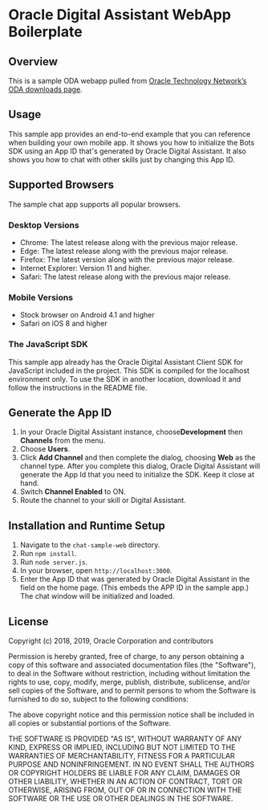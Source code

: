 # Oracle Digital Assistant WebApp Boilerplate

## Overview ##
This is a sample ODA webapp pulled from [Oracle Technology Network’s ODA downloads page](https://www.oracle.com/technetwork/topics/cloud/downloads/amce-downloads-4478270.html).

## Usage ##
This sample app provides an end-to-end example that you can reference when building your own mobile app. It shows you how to initialize the Bots SDK using an App ID that's generated by Oracle Digital Assistant. It also shows you how to chat with other skills just by changing this App ID.
## Supported Browsers ##

The sample chat app supports all popular browsers.
### Desktop Versions ###
- Chrome: The latest release along with the previous major release.
- Edge: The latest release along with the previous major release.
- Firefox: The latest version along with the previous major release.
- Internet Explorer: Version 11 and higher.
- Safari: The latest release along with the previous major release.
### Mobile Versions ###
- Stock browser on Android 4.1 and higher
- Safari on iOS 8 and higher
### The JavaScript SDK
This sample app already has the Oracle Digital Assistant Client SDK for JavaScript included in the project. This SDK is compiled for the localhost environment only.
To use the SDK in another location, download it and follow the instructions in the README file.

## Generate the App ID ##
1. In your Oracle Digital Assistant instance, choose**Development** then **Channels** from the menu.
1. Choose **Users**.
1. Click **Add Channel** and then complete the dialog, choosing **Web** as the channel type. After you complete this dialog, Oracle Digital Assistant will generate the App Id that you need to initialize the SDK. Keep it close at hand.
1. Switch **Channel Enabled** to ON.
1. Route the channel to your skill or Digital Assistant.

## Installation and Runtime Setup ##
1. Navigate to the `chat-sample-web` directory.
1. Run `npm install`.
1. Run `node server.js`.
1. In your browser, open `http://localhost:3000`.
1. Enter the App ID that was generated by Oracle Digital Assistant in the field on the home page. (This embeds the APP ID in the sample app.) The chat window will be initialized and loaded.

## License ##
Copyright (c) 2018, 2019, Oracle Corporation and contributors

Permission is hereby granted, free of charge, to any person obtaining a copy of this software and associated documentation files (the "Software"), to deal in the Software without restriction, including without limitation the rights to use, copy, modify, merge, publish, distribute, sublicense, and/or sell copies of the Software, and to permit persons to whom the Software is furnished to do so, subject to the following conditions:

The above copyright notice and this permission notice shall be included in all copies or substantial portions of the Software.

THE SOFTWARE IS PROVIDED "AS IS", WITHOUT WARRANTY OF ANY KIND, EXPRESS OR IMPLIED, INCLUDING BUT NOT LIMITED TO THE WARRANTIES OF MERCHANTABILITY, FITNESS FOR A PARTICULAR PURPOSE AND NONINFRINGEMENT. IN NO EVENT SHALL THE AUTHORS OR COPYRIGHT HOLDERS BE LIABLE FOR ANY CLAIM, DAMAGES OR OTHER LIABILITY, WHETHER IN AN ACTION OF CONTRACT, TORT OR OTHERWISE, ARISING FROM, OUT OF OR IN CONNECTION WITH THE SOFTWARE OR THE USE OR OTHER DEALINGS IN THE SOFTWARE.